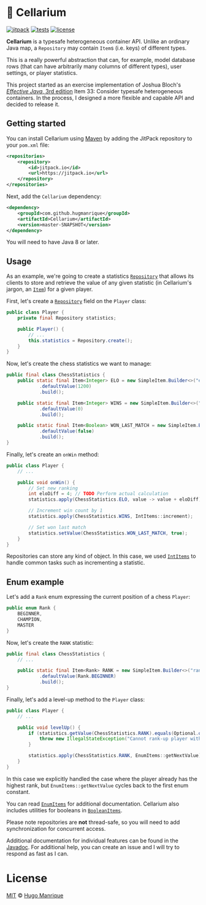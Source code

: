 # :file_folder: Cellarium

[![jitpack][jitpack]][jitpack-url]
[![tests][tests]][tests-url]
[![license][license]][license-url]

**Cellarium** is a typesafe heterogeneous container API. Unlike an ordinary Java map, a `Repository` may contain `Item`s (i.e. keys) of different types.

This is a really powerful abstraction that can, for example, model database rows (that can have arbitrarily many columns of different types), user settings, or player statistics.

This project started as an exercise implementation of Joshua Bloch's [_Effective Java_, 3rd edition](https://www.amazon.com/Effective-Java-Joshua-Bloch/dp/0134685997) Item 33: Consider typesafe heterogeneous containers. In the process, I designed a more flexible and capable API and decided to release it.

## Getting started

You can install Cellarium using [Maven](https://maven.apache.org/) by adding the JitPack repository to your `pom.xml` file:

```xml
<repositories>
    <repository>
        <id>jitpack.io</id>
        <url>https://jitpack.io</url>
    </repository>
</repositories>
```

Next, add the `Cellarium` dependency:

```xml
<dependency>
    <groupId>com.github.hugmanrique</groupId>
    <artifactId>Cellarium</artifactId>
    <version>master-SNAPSHOT</version>
</dependency>
```

You will need to have Java 8 or later.

## Usage

As an example, we're going to create a statistics [`Repository`](https://jitpack.io/com/github/hugmanrique/Cellarium/master-SNAPSHOT/javadoc/me/hugmanrique/cellarium/Repository.html) that allows its clients to store and retrieve the value of any given statistic (in Cellarium's jargon, an [`Item`](https://jitpack.io/com/github/hugmanrique/Cellarium/master-SNAPSHOT/javadoc/me/hugmanrique/cellarium/Item.html)) for a given player.

First, let's create a [`Repository`](https://jitpack.io/com/github/hugmanrique/Cellarium/master-SNAPSHOT/javadoc/me/hugmanrique/cellarium/Repository.html) field on the `Player` class:

```java
public class Player {
    private final Repository statistics;

    public Player() {
        // ...
        this.statistics = Repository.create();
    }
}
```

Now, let's create the chess statistics we want to manage:

```java
public final class ChessStatistics {
    public static final Item<Integer> ELO = new SimpleItem.Builder<>("elo", Integer.class)
            .defaultValue(1200)
            .build();

    public static final Item<Integer> WINS = new SimpleItem.Builder<>("wins", Integer.class)
            .defaultValue(0)
            .build();

    public static final Item<Boolean> WON_LAST_MATCH = new SimpleItem.Builder<>("won_last_match", Boolean.class)
            .defaultValue(false)
            .build();
}
```

Finally, let's create an `onWin` method:

```java
public class Player {
    // ...

    public void onWin() {
        // Set new ranking
        int eloDiff = 4; // TODO Perform actual calculation
        statistics.apply(ChessStatistics.ELO, value -> value + eloDiff);

        // Increment win count by 1
        statistics.apply(ChessStatistics.WINS, IntItems::increment);

        // Set won last match
        statistics.setValue(ChessStatistics.WON_LAST_MATCH, true);
    }
}
```

Repositories can store any kind of object. In this case, we used [`IntItems`](https://jitpack.io/com/github/hugmanrique/Cellarium/master-SNAPSHOT/javadoc/me/hugmanrique/cellarium/util/IntItems.html) to handle common tasks such as incrementing a statistic.

## Enum example

Let's add a `Rank` enum expressing the current position of a chess `Player`:

```java
public enum Rank {
    BEGINNER,
    CHAMPION,
    MASTER
}
```

Now, let's create the `RANK` statistic:

```java
public final class ChessStatistics {
    // ...

    public static final Item<Rank> RANK = new SimpleItem.Builder<>("rank", Rank.class)
            .defaultValue(Rank.BEGINNER)
            .build();
}
```

Finally, let's add a level-up method to the `Player` class:

```java
public class Player {
    // ...

    public void levelUp() {
        if (statistics.getValue(ChessStatistics.RANK).equals(Optional.of(Rank.MASTER))) {
            throw new IllegalStateException("Cannot rank-up player with highest rank");
        }

        statistics.apply(ChessStatistics.RANK, EnumItems::getNextValue);
    }
}
```

In this case we explicitly handled the case where the player already has the highest rank, but `EnumItems::getNextValue` cycles back to the first enum constant.

You can read [`EnumItems`](https://jitpack.io/com/github/hugmanrique/Cellarium/master-SNAPSHOT/javadoc/me/hugmanrique/cellarium/util/EnumItems.html) for additional documentation.
Cellarium also includes utilities for booleans in [`BooleanItems`](https://jitpack.io/com/github/hugmanrique/Cellarium/master-SNAPSHOT/javadoc/me/hugmanrique/cellarium/util/BooleanItems.html).

Please note repositories are **not** thread-safe, so you will need to add synchronization for concurrent access.

Additional documentation for individual features can be found in the [Javadoc](https://jitpack.io/com/github/hugmanrique/Cellarium/master-SNAPSHOT/javadoc/). For additional help, you can create an issue and I will try to respond as fast as I can.

# License

[MIT](LICENSE) &copy; [Hugo Manrique](https://hugmanrique.me)


[jitpack]: https://jitpack.io/v/hugmanrique/Cellarium.svg
[jitpack-url]: https://jitpack.io/#hugmanrique/Cellarium
[tests]: https://img.shields.io/travis/hugmanrique/Cellarium/master.svg
[tests-url]: https://travis-ci.org/hugmanrique/Cellarium
[license]: https://img.shields.io/github/license/hugmanrique/Cellarium.svg
[license-url]: LICENSE
